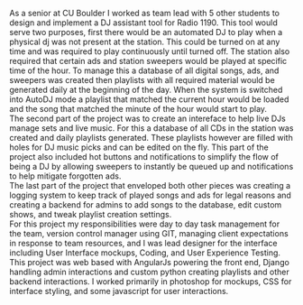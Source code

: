As a senior at CU Boulder I worked as team lead with 5 other students to design and implement a DJ assistant tool for Radio 1190. This tool would serve two purposes, first there would be an automated DJ to play when a physical dj was not present at the station. This could be turned on at any time and was required to play continuously until turned off. The station also required that certain ads and station sweepers would be played at specific time of the hour. To manage this a database of all digital songs, ads, and sweepers was created then playlists with all required material would be generated daily at the beginning of the day. When the system is switched into AutoDJ mode a playlist that matched the current hour would be loaded and the song that matched the minute of the hour would start to play. <br>
 The second part of the project was to create an intereface to help live DJs manage sets and live music. For this a database of all CDs in the station was created and daily playlists generated. These playlists however are filled with holes for DJ music picks and can be edited on the fly. This part of the project also included hot buttons and notifications to simplify the flow of being a DJ by allowing sweepers to instantly be queued up and notifications to help mitigate forgotten ads. <br>
 The last part of the project that enveloped both other pieces was creating a logging system to keep track of played songs and ads for legal reasons and creating a backend for admins to add songs to the database, edit custom shows, and tweak playlist creation settings. <br>
 For this project my responsibilities were day to day task management for the team, version control manager using GIT, managing client expectations in response to team resources, and I was lead designer for the interface including User Interface mockups, Coding, and User Experience Testing. This project was web based with AngularJs powering the front end, Django handling admin interactions and custom python creating playlists and other backend interactions. I worked primarily in photoshop for mockups, CSS for interface styling, and some javascript for user interactions.